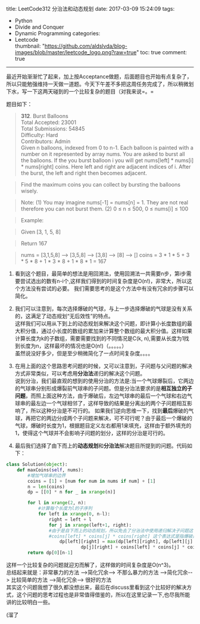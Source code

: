 title: LeetCode312 分治法和动态规划
date: 2017-03-09 15:24:09
tags:
- Python
- Divide and Conquer
- Dynamic Programming
categories:
- Leetcode	
thumbnail:	"https://github.com/aldslvda/blog-images/blob/master/leetcode_logo.png?raw=true"
toc: true
comment: true
---

最近开始渐渐忙了起来，加上按Acceptance做题，后面题目也开始有点复杂了，所以只能勉强维持一天做一道题。今天下午差不多把这周任务完成了，所以稍微划下水，写一下这两天碰到的一个比较复杂的题目（对我来说=。=

题目如下：

> **312**. Burst Balloons   
Total Accepted: 23001   
Total Submissions: 54845   
Difficulty: Hard   
Contributors: Admin   
Given n balloons, indexed from 0 to n-1. Each balloon is painted with a number on it represented by array nums. You are asked to burst all the balloons. If the you burst balloon i you will get nums[left] * nums[i] * nums[right] coins. Here left and right are adjacent indices of i. After the burst, the left and right then becomes adjacent.

> Find the maximum coins you can collect by bursting the balloons wisely.

> Note: 
> (1) You may imagine nums[-1] = nums[n] = 1. They are not real therefore you can not burst them.
> (2) 0 ≤ n ≤ 500, 0 ≤ nums[i] ≤ 100

> Example:

> Given [3, 1, 5, 8]

> Return 167

>    nums = [3,1,5,8] --> [3,5,8] -->   [3,8]   -->  [8]  --> []
   coins =  3 * 1 * 5      +  3 * 5 * 8    +  1 * 3 * 8      + 1 * 8 * 1   = 167
   

1. 看到这个题目，最简单的想法是用回溯法，使用回溯法一共需要n步，第i步需要尝试选出的数有n-i个,这样我们得到的时间复杂度是O(n!)，非常大，所以这个方法没有尝试的必要。
我们需要思考的是这个方法中有没有冗余的步骤可以简化。

2. 我们可以注意到，每次选择爆破的气球，与上一步选择爆破的气球是没有关系的，这满足了动态规划“无后效性”的特点。   
	这样我们可以用从下到上的动态规划来解决这个问题，即计算小长度数组的最大积分值，通过小长度的数组的累加来计算整个数组的最大积分值。这样如果计算长度为k的子数组，需要需要找到的不同情况是C(k, n),需要从长度为1找到长度为n，这样最坏的情况也是O(n!)（。。。。。）   
虽然说没好多少，但是至少稍微简化了一点时间复杂度。。。。

3. 在用上面的这个思路思考问题的时候，又可以注意到，子问题与父问题的解决方式非常类似，可以考虑用**分治法**递归的解决这个问题。   
	说到分治，我们最直观的想到的使用分治的方法是:当一个气球爆裂后，它两边的气球串分别形成爆裂前气球串的子问题。但是分治法要求的是**相互独立的子问题**，而照上面这种方法，由于爆破后，左边气球串的最后一个气球和右边气球串的最左边一个气球相邻了，这样导致的结果是分离出的两个子问题相互影响了，所以这种分治是不可行的。
	如果我们逆向思维一下，找到**最后**爆破的气球，再把它的两边分成两个子问题来解决，可不可行呢？由于最后一个爆破的气球，爆破时长度为1，根据题目定义左右都用1来填充，这样由于额外填充的1，使得这个气球并不会影响子问题的划分，这样的分治是可行的。

4. 最后我们选择了由下而上的**动态规划**和**分治法**解决题目所提到的问题。代码如下：

```python
class Solution(object):
    def maxCoins(self, nums):
    	#增加气球串的边界
        coins = [1] + [num for num in nums if num] + [1]
        n = len(coins)
        dp = [[0] * n for _ in xrange(n)]

        for l in xrange(2, n):
            #计算每个长度为l的子序列
            for left in xrange(0, n-l):
                right = left + l
                for j in xrange(left+1, right):
                #由于是自下而上的动态规划，所以免去了分治法中使用递归解决子问题这一步
                #coins[left] * coins[j] * coins[right] 这个表达式是指爆破最后一个气球产生的运算
                    dp[left][right] = max(dp[left][right], dp[left][j] + \
                            dp[j][right] + coins[left] * coins[j] * coins[right])
        return dp[0][n-1]
```

这样一个比较复杂的问题就迎刃而解了，这样做的时间复杂度是O(n^3)。   
总结起来就是：非常暴力的方法 -->简化冗余--> 不那么暴力的方法 -->简化冗余--> 比较简单的方法 -->简化冗余--> 很好的方法   
其实这个问题我想了很久都没想出来，最后在discuss里看到这个比较好的解决方式，这个问题的思考过程也是非常值得借鉴的，所以在这里记录一下,也尽我所能讲的比较明白一些。


(溜了